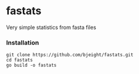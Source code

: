 # fastats

Very simple statistics from fasta files


### Installation

```
git clone https://github.com/bjeight/fastats.git
cd fastats
go build -o fastats
```

